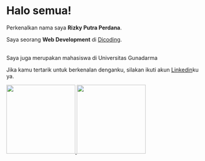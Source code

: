 # Halo semua! 

Perkenalkan nama saya **Rizky Putra Perdana**.<br>

Saya seorang **Web Development** di [Dicoding](https://www.dicoding.com/).<br>
<br>

Saya juga merupakan mahasiswa di Universitas Gunadarma<br>

Jika kamu tertarik untuk berkenalan denganku, silakan ikuti akun [Linkedin](www.linkedin.com/in/rizky-perdana240703/)ku ya.

<p align="left">
<a href="https://github.com/Tyrant2407">
  <img height="180em" src="https://github-readme-stats-eight-theta.vercel.app/api?username=penuliscode&show_icons=true&theme=algolia&include_all_commits=true&count_private=true"/>
  <img height="180em" src="https://github-readme-stats-eight-theta.vercel.app/api/top-langs/?username=penuliscode&layout=compact&theme=algolia"/>
</a>
</p>
